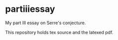partiiiessay
============

My part III essay on Serre's conjecture.

This repository holds tex source and the latexed pdf.
